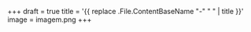 +++
draft = true
title = '{{ replace .File.ContentBaseName "-" " " | title }}'
image = imagem.png
+++
